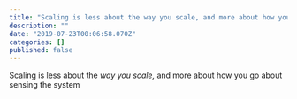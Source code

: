 ```yaml
---
title: "Scaling is less about the way you scale, and more about how you go about sensing the system"
description: ""
date: "2019-07-23T00:06:58.070Z"
categories: []
published: false
---
```


  

Scaling is less about the _way you scale,_ and more about how you go about sensing the system
